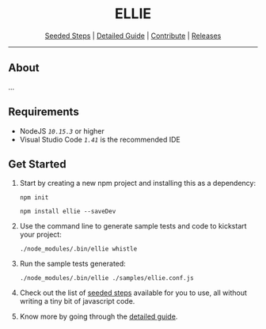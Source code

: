 <h1 align="center">ELLIE</h1>

<p align="center">
  <a href="docs/SEEDED_STEPS.md">Seeded Steps</a> |
  <a href="docs/DETAILED_GUIDE.md">Detailed Guide</a> |
  <a href="docs/CONTRIBUTE.md">Contribute</a> |
  <a href="docs/RELEASES.md">Releases</a>
</p>

---

## About

...

## Requirements

- NodeJS _`10.15.3`_ or higher
- Visual Studio Code _`1.41`_ is the recommended IDE

## Get Started

1. Start by creating a new npm project and installing this as a dependency:

   `npm init`

   `npm install ellie --saveDev`

2. Use the command line to generate sample tests and code to kickstart your project:

   `./node_modules/.bin/ellie whistle`

3. Run the sample tests generated:

   `./node_modules/.bin/ellie ./samples/ellie.conf.js`

4. Check out the list of [seeded steps](./docs/SEEDED_STEPS.md) available for you to use, all without writing a tiny bit of javascript code.

5. Know more by going through the [detailed guide](./docs/DETAILED_GUIDE.md).
